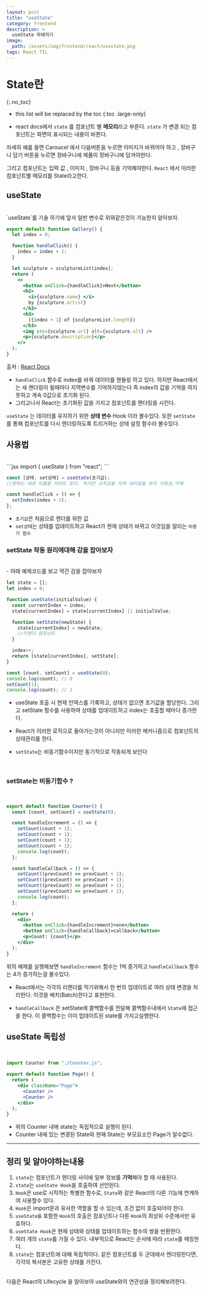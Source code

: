 ```yaml
---
layout: post
title: "useState"
category: frontend
description: >
  useState 파헤지기
image:
  path: /assets/img/frontend/react/usestate.png
tags: React TIL
---
```

<!--more-->
# State란
{:.no_toc}

* this list will be replaced by the toc
{:toc .large-only}

- react docs에서 `state` 를 컴포넌트 별 **메모리**라고 부른다. `state` 가 변경 되는 컴포넌트는 화면의 표시되는 내용이 바뀐다.

자세히 예를 들면 Caroucel 에서 다음버튼을 누르면 이미지가 바뀌어야 하고 , 장바구니 담기 버튼을 누르면 장바구니에 제품이 장바구니에 담겨야한다.

그리고 컴포넌트는 입력 값 , 이미지 , 장바구니 등을 기억해야한다.
`React` 에서 이러한 컴포넌트별 메모리를 State라고한다.
<br>

## useState

<br>
`useState`를 기술 하기에 앞서 일반 변수로 위와같은것이 가능한지 알아보자.

```jsx
export default function Gallery() {
  let index = 0;

  function handleClick() {
    index = index + 1;
  }

  let sculpture = sculptureList[index];
  return (
    <>
      <button onClick={handleClick}>Next</button>
      <h2>
        <i>{sculpture.name} </i>
        by {sculpture.artist}
      </h2>
      <h3>
        ({index + 1} of {sculptureList.length})
      </h3>
      <img src={sculpture.url} alt={sculpture.alt} />
      <p>{sculpture.description}</p>
    </>
  );
}
```

출처 : [React Docs](https://react.dev/learn/state-a-components-memory)

- `handleClick` 함수로 index를 바꿔 데이터를 핸들링 하고 있다. 하지만 React에서는 새 랜더링이 될때마다 지역변수를 기억하지않는다 즉 index의 값을 기억을 하지못하고 계속 0값으로 초기화 된다.
- 그리고나서 React는 초기화된 값을 가지고 컴포넌트를 랜더링을 시킨다.

`useState` 는 데이터를 유지하기 위한 **상태 변수** Hook 이라 볼수있다.
또한 `setState` 를 통해 컴포넌트를 다시 렌더링하도록 트리거하는 상태 설정 함수라 볼수있다.
<br>

## 사용법

<br>
```jsx
import { useState } from "react";
```

```jsx
const [상태, set상태] = useState(초기값);
//원하는 대로 이름을 지어도 된다. 하지만 규칙성을 지켜 네이밍을 하자 가독성,이해
```

```jsx
const handleClick = () => {
  setIndex(index + 1);
};
```

- `초기값`은 처음으로 랜더를 위한 값
- `set상태`는 상태를 업데이트하고 React가 현재 상태가 바뀌고 이것임을 알리는 `비동기 함수`
  <br>

### setState 작동 원리에대해 감을 잡아보자

<br>
- 아래 예제코드를 보고 약간 감을 잡아보자

```js
let state = [];
let index = 0;

function useState(initialValue) {
  const currentIndex = index;
  state[currentIndex] = state[currentIndex] || initialValue;

  function setState(newState) {
    state[currentIndex] = newState;
    //리랜더 컴포넌트
  }

  index++;
  return [state[currentIndex], setState];
}

const [count, setCount] = useState(0);
console.log(count); // 0
setCount(1);
console.log(count); // 1
```

- useState 호출 시 현재 인덱스를 기록하고, 상태가 없으면 초기값을 할당한다. 그리고 setState 함수를 사용하여 상태를 업데이트하고 index는 호출할 때마다 증가한다.

- React가 이러한 로직으로 돌아가는것이 아니지만 이러한 메커니즘으로 컴포넌트의 상태관리를 한다.

- `setState`는 비동기함수이지만 동기적으로 작동되게 보인다

<br>

### setState는 비동기함수 ?

<br>

```jsx
export default function Counter() {
  const [count, setCount] = useState(0);

  const handleIncrement = () => {
    setCount(count + 1);
    setCount(count + 1);
    setCount(count + 1);
    setCount(count + 1);
    console.log(count);
  };

  const handleCallback = () => {
    setCount((prevCount) => prevCount + 1);
    setCount((prevCount) => prevCount + 1);
    setCount((prevCount) => prevCount + 1);
    setCount((prevCount) => prevCount + 1);
    console.log(count);
  };

  return (
    <div>
      <button onClick={handleIncrement}>one</button>
      <button onClick={handleCallback}>callback</button>
      <p>Count: {count}</p>
    </div>
  );
}
```

위의 예제를 실행해보면 `handleIncrement` 함수는 1씩 증가하고 `handleCallback` 함수는 4가 증가하는걸 볼수있다.

- React에서는 각각의 리랜더를 막기위해서 한 번의 업데이트로 여러 상태 변경을 처리한다. 이것을 배치(Batch)한다고 표현한다.

- `handleCallback` 은 setState에 콜백함수를 전달해 콜백함수내에서 `State`에 접근을 한다. 이 콜백함수는 이미 업데이트된 state를 가지고실행한다.
  <br>

## useState 독립성

<br>

```jsx
import Counter from "./Counter.js";

export default function Page() {
  return (
    <div className="Page">
      <Counter />
      <Counter />
    </div>
  );
}
```

- 위의 Counter 내에 state는 독립적으로 실행이 된다.
- Counter 내에 있는 변경된 State와 현재 State는 부모요소인 Page가 알수없다.

---

## 정리 및 알아야하는내용

1. `state`는 컴포넌트가 렌더링 사이에 일부 정보를 **기억**해야 할 때 사용된다.
2. `state`는 `useState Hook`을 호출하여 선언된다.
3. `Hook`은 use로 시작하는 특별한 함수로, `State`와 같은 React의 다른 기능에 연계하여 사용할수 있다.
4. `Hook`은 import문과 유사한 역할을 할 수 있는데, 조건 없이 호출되어야 한다.
5. `useState를` 포함한 `Hook`의 호출은 컴포넌트나 다른 `Hook`의 최상위 수준에서만 유효하다.
6. `useState Hook`은 현재 상태와 상태를 업데이트하는 함수의 쌍을 반환한다.
7. 여러 개의 `state`를 가질 수 있다. 내부적으로 React는 순서에 따라 `state`를 매칭한다.
8. `state`는 컴포넌트에 대해 독립적이다. 같은 컴포넌트를 두 군데에서 렌더링한다면, 각각의 복사본은 고유한 상태를 가진다.

<br>
다음은 React의 Lifecycle 을 알아보아 useState와의 연관성을 정리해보려한다.
